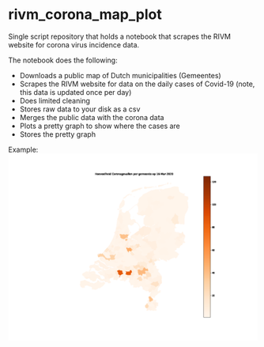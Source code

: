 # rivm_corona_map_plot
Single script repository that holds a notebook that scrapes the RIVM website for corona virus incidence data.

The notebook does the following:

* Downloads a public map of Dutch municipalities (Gemeentes)
* Scrapes the RIVM website for data on the daily cases of Covid-19 (note, this data is updated once per day)
* Does limited cleaning
* Stores raw data to your disk as a csv
* Merges the public data with the corona data
* Plots a pretty graph to show where the cases are
* Stores the pretty graph

Example:
![](https://github.com/jeffluppes/rivm_corona_map_plot/blob/master/corona_spread_netherlands.gif)
